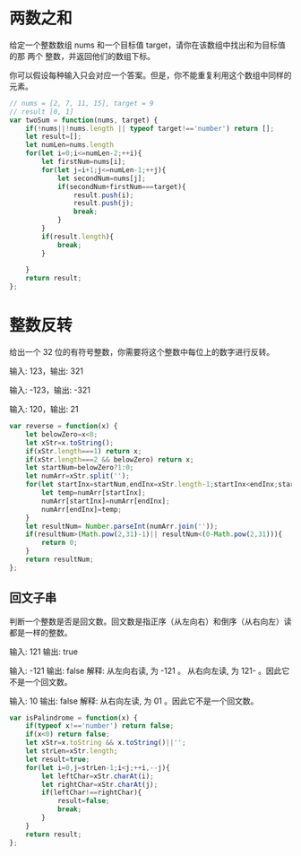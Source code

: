 # 两数之和

给定一个整数数组 nums 和一个目标值 target，请你在该数组中找出和为目标值的那 两个 整数，并返回他们的数组下标。

你可以假设每种输入只会对应一个答案。但是，你不能重复利用这个数组中同样的元素。

```js
// nums = [2, 7, 11, 15], target = 9
// result [0, 1]
var twoSum = function(nums, target) {
    if(!nums||!nums.length || typeof target!=='number') return [];
    let result=[];
    let numLen=nums.length
    for(let i=0;i<=numLen-2;++i){
        let firstNum=nums[i];
        for(let j=i+1;j<=numLen-1;++j){
            let secondNum=nums[j];
            if(secondNum+firstNum===target){
                result.push(i);
                result.push(j);
                break;
            }
        }
        if(result.length){
            break;
        }
        
    }
    return result;
};
```
# 整数反转

给出一个 32 位的有符号整数，你需要将这个整数中每位上的数字进行反转。

输入: 123，输出: 321

输入: -123，输出: -321

输入: 120，输出: 21

```js
var reverse = function(x) {
    let belowZero=x<0;
    let xStr=x.toString();
    if(xStr.length===1) return x;
    if(xStr.length===2 && belowZero) return x;
    let startNum=belowZero?1:0;
    let numArr=xStr.split('');
    for(let startInx=startNum,endInx=xStr.length-1;startInx<endInx;startInx++,endInx--){
        let temp=numArr[startInx];
        numArr[startInx]=numArr[endInx];
        numArr[endInx]=temp;
    }
    let resultNum= Number.parseInt(numArr.join(''));
    if(resultNum>(Math.pow(2,31)-1)|| resultNum<(0-Math.pow(2,31))){
        return 0;
    }
    return resultNum;
};
```

## 回文子串

判断一个整数是否是回文数。回文数是指正序（从左向右）和倒序（从右向左）读都是一样的整数。

输入: 121
输出: true 

输入: -121
输出: false
解释: 从左向右读, 为 -121 。 从右向左读, 为 121- 。因此它不是一个回文数。

输入: 10
输出: false
解释: 从右向左读, 为 01 。因此它不是一个回文数。

```js
var isPalindrome = function(x) {
    if(typeof x!=='number') return false;
    if(x<0) return false;
    let xStr=x.toString && x.toString()||'';
    let strLen=xStr.length;
    let result=true;
    for(let i=0,j=strLen-1;i<j;++i,--j){
        let leftChar=xStr.charAt(i);
        let rightChar=xStr.charAt(j);
        if(leftChar!==rightChar){
            result=false;
            break;
        }
    }
    return result;
};
```